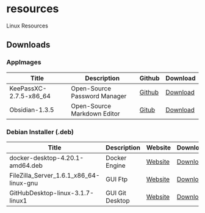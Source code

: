 # resources
Linux Resources


## Downloads

### AppImages

| Title | Description | Github | Download | 
|-----|--------------|-----|-------------------|
| KeePassXC-2.7.5-x86_64 | Open-Source Password Manager | [Github](https://github.com/keepassxreboot/keepassxc) |  [Download](https://github.com/keepassxreboot/keepassxc/releases/download/2.7.5/KeePassXC-2.7.5-x86_64.AppImage) | 
| Obsidian-1.3.5 | Open-Source Markdown Editor |  [Gitub](https://github.com/obsidianmd/obsidian-releases) | [Download](https://github.com/obsidianmd/obsidian-releases/releases/download/v1.3.5/Obsidian-1.3.5.AppImage) | 


### Debian Installer (.deb)

| Title | Description | Website | Download |
|-----|--------------|-----|-------------------|
| docker-desktop-4.20.1-amd64.deb | Docker Engine | [Website](https://www.docker.com/products/docker-desktop/)| [Download](https://docs.docker.com/desktop/linux/install/?_gl=1*zt8txu*_ga*MjExNjM0NTExNy4xNjg5NTQxMzEy*_ga_XJWPQMJYHQ*MTY4OTU0MTMxMS4xLjEuMTY4OTU0MTMxNi41NS4wLjA.) | 
| FileZilla_Server_1.6.1_x86_64-linux-gnu | GUI Ftp | [Website]()  | [Download]() | 
| GitHubDesktop-linux-3.1.7-linux1 | GUI Git Desktop | [Website](https://github.com/shiftkey/desktop/) | [Download](https://github.com/shiftkey/desktop/releases) | 
